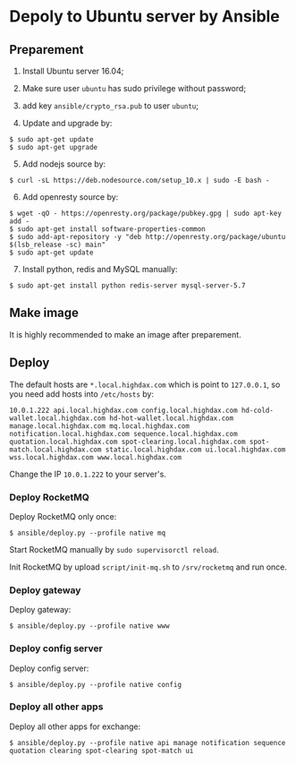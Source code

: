 # Depoly to Ubuntu server by Ansible

## Preparement

1. Install Ubuntu server 16.04;

2. Make sure user `ubuntu` has sudo privilege without password;

3. add key `ansible/crypto_rsa.pub` to user `ubuntu`;

4. Update and upgrade by:

```
$ sudo apt-get update
$ sudo apt-get upgrade
```

5. Add nodejs source by:

```
$ curl -sL https://deb.nodesource.com/setup_10.x | sudo -E bash -
```

6. Add openresty source by:

```
$ wget -qO - https://openresty.org/package/pubkey.gpg | sudo apt-key add -
$ sudo apt-get install software-properties-common
$ sudo add-apt-repository -y "deb http://openresty.org/package/ubuntu $(lsb_release -sc) main"
$ sudo apt-get update
```

7. Install python, redis and MySQL manually:

```
$ sudo apt-get install python redis-server mysql-server-5.7
```

## Make image

It is highly recommended to make an image after preparement.

## Deploy

The default hosts are `*.local.highdax.com` which is point to `127.0.0.1`, so you need add hosts into `/etc/hosts` by:

```
10.0.1.222 api.local.highdax.com config.local.highdax.com hd-cold-wallet.local.highdax.com hd-hot-wallet.local.highdax.com manage.local.highdax.com mq.local.highdax.com notification.local.highdax.com sequence.local.highdax.com quotation.local.highdax.com spot-clearing.local.highdax.com spot-match.local.highdax.com static.local.highdax.com ui.local.highdax.com wss.local.highdax.com www.local.highdax.com
```

Change the IP `10.0.1.222` to your server's.

### Deploy RocketMQ

Deploy RocketMQ only once:

    $ ansible/deploy.py --profile native mq

Start RocketMQ manually by `sudo supervisorctl reload`.

Init RocketMQ by upload `script/init-mq.sh` to `/srv/rocketmq` and run once.

### Deploy gateway

Deploy gateway:

    $ ansible/deploy.py --profile native www

### Deploy config server

Deploy config server:

    $ ansible/deploy.py --profile native config

### Deploy all other apps

Deploy all other apps for exchange:

    $ ansible/deploy.py --profile native api manage notification sequence quotation clearing spot-clearing spot-match ui
